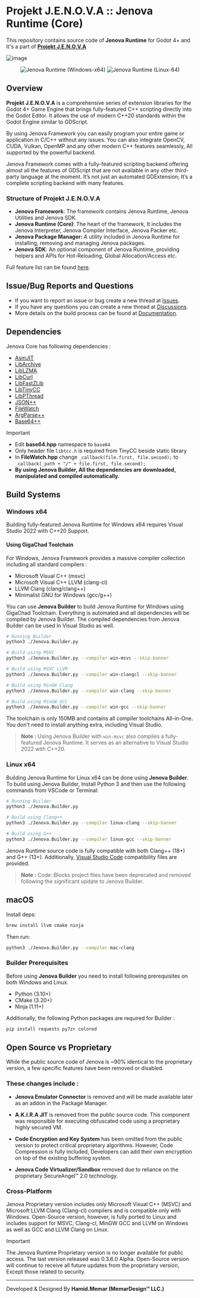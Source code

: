 # Projekt J.E.N.O.V.A :: Jenova Runtime (Core)

This repository contains source code of **Jenova Runtime** for Godot 4+ and It's a part of **[Projekt J.E.N.O.V.A](https://github.com/Jenova-Framework/J.E.N.O.V.A)**

![image](https://github.com/user-attachments/assets/013eed25-7047-407d-aef8-b964203e73b0)

<div align="center">
  <span>
    <img src="https://github.com/Jenova-Framework/Jenova-Runtime/actions/workflows/runtime-windows-x64-build.yml/badge.svg" alt="Jenova Runtime (Windows-x64)">
  </span>
  <span>
    <img src="https://github.com/Jenova-Framework/Jenova-Runtime/actions/workflows/runtime-linux-x64-build.yml/badge.svg" alt="Jenova Runtime (Linux-64)">
  </span>
</div>

## Overview

**Projekt J.E.N.O.V.A** is a comprehensive series of extension libraries for the Godot 4+ Game Engine that brings fully-featured C++ scripting directly into the Godot Editor. It allows the use of modern C++20 standards within the Godot Engine similar to GDScript. 

By using Jenova Framework you can easily program your entire game or application in C/C++ without any issues. You can also integrate OpenCV, CUDA, Vulkan, OpenMP and any other modern C++ features seamlessly, All supported by the powerful backend.

Jenova Framework comes with a fully-featured scripting backend offering almost all the features of GDScript that are not available in any other third-party language at the moment. It’s not just an automated GDExtension; It’s a complete scripting backend with many features.

### Structure of Projekt J.E.N.O.V.A

- **Jenova Framework**: The framework contains Jenova Runtime, Jenova Utilities and Jenova SDK.
- **Jenova Runtime (Core)**: The heart of the framework, It includes the Jenova Interpreter, Jenova Compiler Interface, Jenova Packer etc.
- **Jenova Package Manager:** A utility included in Jenova Runtime for installing, removing and managing Jenova packages.
- **Jenova SDK**: An optional component of Jenova Runtime, providing helpers and APIs for Hot-Reloading, Global Allocation/Access etc.

Full feature list can be found [here](https://github.com/Jenova-Framework/J.E.N.O.V.A#%EF%B8%8F-current-features).

## Issue/Bug Reports and Questions
- If you want to report an issue or bug create a new thread at [Issues](https://github.com/Jenova-Framework/Jenova-Runtime/issues).
- If you have any questions you can create a new thread at [Discussions](https://github.com/Jenova-Framework/J.E.N.O.V.A/discussions).
- More details on the build process can be found at [Documentation](https://jenova-framework.github.io/docs/pages/Advanced/Build-Guide/).

## Dependencies

Jenova Core has following dependencies :

- [AsmJIT](https://github.com/asmjit/asmjit)
- [LibArchive](https://github.com/libarchive/libarchive)
- [LibLZMA](https://github.com/ShiftMediaProject/liblzma)
- [LibCurl](https://github.com/curl/curl)
- [LibFastZLib](https://github.com/gildor2/fast_zlib)
- [LibTinyCC](http://download.savannah.gnu.org/releases/tinycc/)
- [LibPThread](https://github.com/GerHobbelt/pthread-win32)
- [JSON++](https://github.com/nlohmann/json)
- [FileWatch](https://github.com/ThomasMonkman/filewatch)
- [ArgParse++](https://github.com/p-ranav/argparse)
- [Base64++](https://github.com/zaphoyd/websocketpp/blob/master/websocketpp/base64/base64.hpp)

> [!IMPORTANT]
> - Edit **base64.hpp** namespace to `base64`
> - Only header file `libtcc.h` is required from TinyCC beside static library
> - In **FileWatch.hpp** change `_callback(file.first, file.second);` to `_callback(_path + "/" + file.first, file.second);`
> - **By using Jenova Builder, All the dependencies are downloaded, manipulated and compiled automatically.**

## Build Systems
### Windows x64

Building fully-featured Jenova Runtime for Windows x64 requires Visual Studio 2022 with C++20 Support. 

#### Using GigaChad Toolchain

For Windows, Jenova Framework provides a massive compiler collection including all standard compilers :

- Microsoft Visual C++ (msvc)
- Microsoft Visual C++ LLVM (clang-cl)
- LLVM Clang (clang/clang++)
- Minimalist GNU for Windows (gcc/g++)

You can use **Jenova Builder** to build Jenova Runtime for Windows using GigaChad Toolchain. Everything is automated and all dependencies will be compiled by Jenova Builder. The compiled dependencies from Jenova Builder can be used in Visual Studio as well.

```bash
# Running Builder
python3 ./Jenova.Builder.py

# Build using MSVC
python3 ./Jenova.Builder.py --compiler win-msvc --skip-banner

# Build using MSVC LLVM
python3 ./Jenova.Builder.py --compiler win-clangcl --skip-banner

# Build using MinGW Clang
python3 ./Jenova.Builder.py --compiler win-clang --skip-banner

# Build using MinGW GCC
python3 ./Jenova.Builder.py --compiler win-gcc --skip-banner
```

The toolchain is only 150MB and contains all compiler toolchains All-in-One. You don't need to install anything extra, including Visual Studio.

> **Note :** Using Jenova Builder with `win-msvc` also compiles a fully-featured Jenova Runtime. It serves as an alternative to Visual Studio 2022 with C++20.

### Linux x64

Building Jenova Runtime for Linux x64 can be done using **Jenova Builder**. To build using Jenova Builder, Install Python 3 and then use the following commands from VSCode or Terminal:

```bash
# Running Builder
python3 ./Jenova.Builder.py

# Build using Clang++
python3 ./Jenova.Builder.py --compiler linux-clang --skip-banner

# Build using G++
python3 ./Jenova.Builder.py --compiler linux-gcc --skip-banner
```

Jenova Runtime source code is fully compatible with both Clang++ (18+) and G++ (13+). Additionally, [Visual Studio Code](https://code.visualstudio.com/) compatibility files are provided.

> **Note :** Code::Blocks project files have been deprecated and removed following the significant update to Jenova Builder.

## macOS

Install deps:

```sh
brew install llvm cmake ninja
```

Then run:

```sh
python3 ./Jenova.Builder.py --compiler mac-clang
```

### Builder Prerequisites

Before using **Jenova Builder** you need to install following prerequisites on both Windows and Linux.
- Python (3.10+)
- CMake (3.20+)
- Ninja (1.11+)

Additionally, the following Python packages are required for Builder :
```sh
pip install requests py7zr colored
```

## Open Source vs Proprietary
While the public source code of Jenova is ~90% identical to the proprietary version, a few specific features have been removed or disabled.
### These changes include :
- **Jenova Emulator Connector** is removed and will be made available later as an addon in the Package Manager.

- **A.K.I.R.A JIT** is removed from the public source code. This component was responsible for executing obfuscated code using a proprietary highly secured VM.

- **Code Encryption and Key System** has been omitted from the public version to protect critical proprietary algorithms. However, Code Compression is fully included, Developers can add their own encryption on top of the existing buffering system.

- **Jenova Code Virtualizer/Sandbox** removed due to reliance on the proprietary SecureAngel™ 2.0 technology.

### Cross-Platform

Jenova Proprietary version includes only Microsoft Visual C++ (MSVC) and Microsoft LLVM Clang (Clang-cl) compilers and is compatible only with Windows. Open-Source version, however, is fully ported to Linux and includes support for MSVC, Clang-cl, MinGW GCC and LLVM on Windows as well as GCC and LLVM Clang on Linux.

> [!IMPORTANT]  
> The Jenova Runtime Proprietary version is no longer available for public access. The last version released was 0.3.6.0 Alpha.
> Open-Source version will continue to receive all future updates from the proprietary version, Except those related to security.

----
Developed & Designed By **Hamid.Memar (MemarDesign™ LLC.)**
